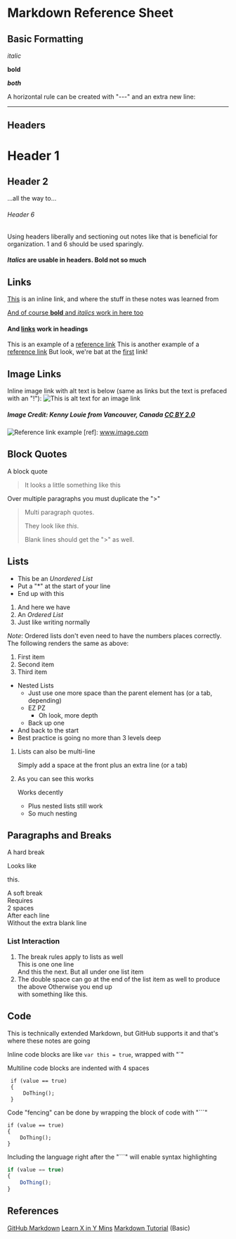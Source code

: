 # Markdown Reference Sheet

## Basic Formatting
_italic_

**bold**

**_both_**

A horizontal rule can be created with "---" and an extra new line:

---

## Headers

# Header 1
## Header 2
...all the way to...
###### Header 6

Using headers liberally and sectioning out notes like that is beneficial for organization. 1 and 6 should be used sparingly.

#### _Italics_ are usable in headers. **Bold** not so much

## Links

[This](www.markdowntutorial.com) is an inline link, and where the stuff in these notes was learned from

[And of course **bold** and _italics_ work in here too](www.old.reddit.com)

#### And [links](www.google.com) work in headings

This is an example of a [reference link][ref link 1]
This is another example of a [reference link][other-ref-link]
But look, we're bat at the [first][ref link 1] link!

[ref link 1]: www.github.com
[other-ref-link]: www.news.ycombinator.com

## Image Links

Inline image link with alt text is below (same as links but the text is prefaced with an "!"):
![This is alt text for an image link](https://upload.wikimedia.org/wikipedia/commons/0/06/Kitten_in_Rizal_Park%2C_Manila.jpg)
##### Image Credit: Kenny Louie from Vancouver, Canada [CC BY 2.0](https://creativecommons.org/licenses/by/2.0)

![Reference link example](ref)
[ref]: www.image.com

## Block Quotes

A block quote
> It looks a little something like this

Over multiple paragraphs you must duplicate the ">"
> Multi paragraph quotes.
>
> They look like _this_. 
>
> Blank lines should get the ">" as well.

## Lists

* This be an _Unordered List_
* Put a "*" at the start of your line
* End up with this

1. And here we have
2. An _Ordered List_
3. Just like writing normally

_Note_: Ordered lists don't even need to have the numbers places correctly. The following renders the same as above:

1. First item
1. Second item
1. Third item

* Nested Lists
    * Just use one more space than the parent element has (or a tab, depending)
    * EZ PZ
        * Oh look, more depth
    * Back up one
* And back to the start
* Best practice is going no more than 3 levels deep

1. Lists can also be multi-line
 
    Simply add a space at the front plus an extra line (or a tab)


2. As you can see this works

    Works decently

    * Plus nested lists still work
    * So much nesting

## Paragraphs and Breaks

A hard break

Looks like

this.

A soft break  
Requires  
2 spaces  
After each line  
Without the extra blank line

### List Interaction

1. The break rules apply to lists as well  
 This is one one line  
 And this the next. 
 But all under one list item  
2. The double space can go at the end of the list item as well to produce the above
 Otherwise you end up  
 with something like this.

 ## Code

 This is technically extended Markdown, but GitHub supports it and that's where these notes are going

 Inline code blocks are like `var this = true`, wrapped with "`"

 Multiline code blocks are indented with 4 spaces
     
     if (value == true) 
     {
         DoThing();
     }
    
Code "fencing" can be done by wrapping the block of code with "```"

```
if (value == true)
{
    DoThing();
}
```

Including the language right after the "```" will enable syntax highlighting
```javascript
if (value == true)
{
    DoThing();
}
```

## References
[GitHub Markdown](https://guides.github.com/features/mastering-markdown/#intro)
[Learn X in Y Mins](https://learnxinyminutes.com/docs/markdown/)
[Markdown Tutorial](https://www.markdowntutorial.com) (Basic)
